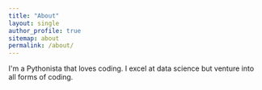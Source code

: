 ```yaml
---
title: "About"
layout: single
author_profile: true
sitemap: about
permalink: /about/
---
```


I'm a Pythonista that loves coding.  I excel at data science but venture into all forms of coding.
